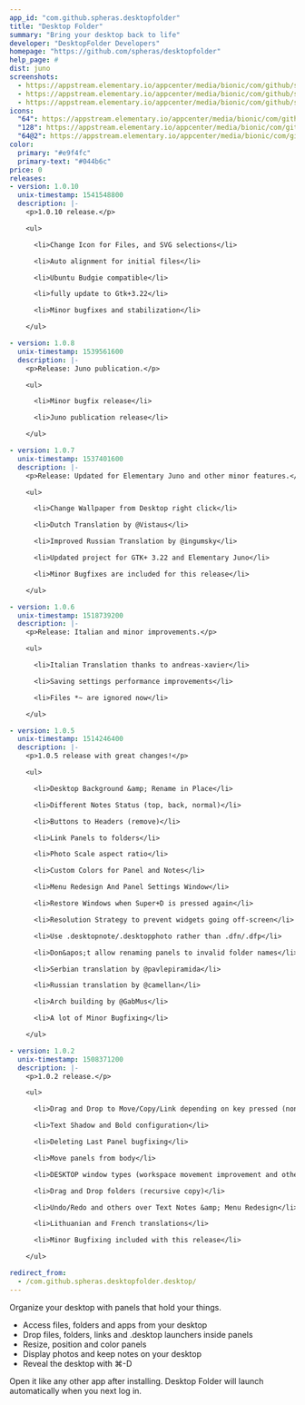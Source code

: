 ```yaml
---
app_id: "com.github.spheras.desktopfolder"
title: "Desktop Folder"
summary: "Bring your desktop back to life"
developer: "DesktopFolder Developers"
homepage: "https://github.com/spheras/desktopfolder"
help_page: #
dist: juno
screenshots:
  - https://appstream.elementary.io/appcenter/media/bionic/com/github/spheras/4B465EABFB2EEDB9EED6610FFFD322AF/screenshots/image-1_orig.png
  - https://appstream.elementary.io/appcenter/media/bionic/com/github/spheras/4B465EABFB2EEDB9EED6610FFFD322AF/screenshots/image-2_orig.png
  - https://appstream.elementary.io/appcenter/media/bionic/com/github/spheras/4B465EABFB2EEDB9EED6610FFFD322AF/screenshots/image-3_orig.png
icons:
  "64": https://appstream.elementary.io/appcenter/media/bionic/com/github/spheras/4B465EABFB2EEDB9EED6610FFFD322AF/icons/64x64/com.github.spheras.desktopfolder_com.github.spheras.desktopfolder.png
  "128": https://appstream.elementary.io/appcenter/media/bionic/com/github/spheras/4B465EABFB2EEDB9EED6610FFFD322AF/icons/128x128/com.github.spheras.desktopfolder_com.github.spheras.desktopfolder.png
  "64@2": https://appstream.elementary.io/appcenter/media/bionic/com/github/spheras/4B465EABFB2EEDB9EED6610FFFD322AF/icons/64x64@2/com.github.spheras.desktopfolder_com.github.spheras.desktopfolder.png
color:
  primary: "#e9f4fc"
  primary-text: "#044b6c"
price: 0
releases:
- version: 1.0.10
  unix-timestamp: 1541548800
  description: |-
    <p>1.0.10 release.</p>

    <ul>

      <li>Change Icon for Files, and SVG selections</li>

      <li>Auto alignment for initial files</li>

      <li>Ubuntu Budgie compatible</li>

      <li>fully update to Gtk+3.22</li>

      <li>Minor bugfixes and stabilization</li>

    </ul>

- version: 1.0.8
  unix-timestamp: 1539561600
  description: |-
    <p>Release: Juno publication.</p>

    <ul>

      <li>Minor bugfix release</li>

      <li>Juno publication release</li>

    </ul>

- version: 1.0.7
  unix-timestamp: 1537401600
  description: |-
    <p>Release: Updated for Elementary Juno and other minor features.</p>

    <ul>

      <li>Change Wallpaper from Desktop right click</li>

      <li>Dutch Translation by @Vistaus</li>

      <li>Improved Russian Translation by @ingumsky</li>

      <li>Updated project for GTK+ 3.22 and Elementary Juno</li>

      <li>Minor Bugfixes are included for this release</li>

    </ul>

- version: 1.0.6
  unix-timestamp: 1518739200
  description: |-
    <p>Release: Italian and minor improvements.</p>

    <ul>

      <li>Italian Translation thanks to andreas-xavier</li>

      <li>Saving settings performance improvements</li>

      <li>Files *~ are ignored now</li>

    </ul>

- version: 1.0.5
  unix-timestamp: 1514246400
  description: |-
    <p>1.0.5 release with great changes!</p>

    <ul>

      <li>Desktop Background &amp; Rename in Place</li>

      <li>Different Notes Status (top, back, normal)</li>

      <li>Buttons to Headers (remove)</li>

      <li>Link Panels to folders</li>

      <li>Photo Scale aspect ratio</li>

      <li>Custom Colors for Panel and Notes</li>

      <li>Menu Redesign And Panel Settings Window</li>

      <li>Restore Windows when Super+D is pressed again</li>

      <li>Resolution Strategy to prevent widgets going off-screen</li>

      <li>Use .desktopnote/.desktopphoto rather than .dfn/.dfp</li>

      <li>Don&apos;t allow renaming panels to invalid folder names</li>

      <li>Serbian translation by @pavlepiramida</li>

      <li>Russian translation by @camellan</li>

      <li>Arch building by @GabMus</li>

      <li>A lot of Minor Bugfixing</li>

    </ul>

- version: 1.0.2
  unix-timestamp: 1508371200
  description: |-
    <p>1.0.2 release.</p>

    <ul>

      <li>Drag and Drop to Move/Copy/Link depending on key pressed (none/control/alt|shift)</li>

      <li>Text Shadow and Bold configuration</li>

      <li>Deleting Last Panel bugfixing</li>

      <li>Move panels from body</li>

      <li>DESKTOP window types (workspace movement improvement and others)</li>

      <li>Drag and Drop folders (recursive copy)</li>

      <li>Undo/Redo and others over Text Notes &amp; Menu Redesign</li>

      <li>Lithuanian and French translations</li>

      <li>Minor Bugfixing included with this release</li>

    </ul>

redirect_from:
  - /com.github.spheras.desktopfolder.desktop/
---
```

<p>Organize your desktop with panels that hold your things.</p>
<ul>
  <li>Access files, folders and apps from your desktop</li>
  <li>Drop files, folders, links and .desktop launchers inside panels</li>
  <li>Resize, position and color panels</li>
  <li>Display photos and keep notes on your desktop</li>
  <li>Reveal the desktop with ⌘-D</li>
</ul>
<p>Open it like any other app after installing. Desktop Folder will launch automatically when you next log in.</p>
